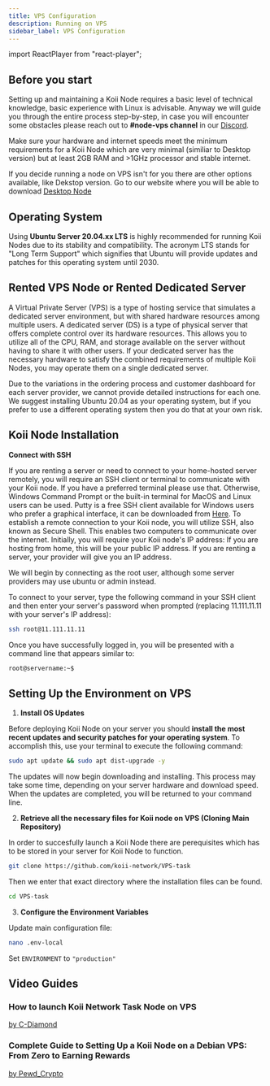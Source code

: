 ```yaml
---
title: VPS Configuration
description: Running on VPS
sidebar_label: VPS Configuration
---
```


import ReactPlayer from "react-player";


## Before you start
Setting up and maintaining a Koii Node requires a basic level of technical knowledge, basic experience with Linux is advisable. Anyway we will guide you through the entire process step-by-step, in case you will encounter some obstacles please reach out to **#node-vps channel** in our [Discord](https://discord.gg/koii-network).

Make sure your hardware and internet speeds meet the minimum requirements for a Koii Node which are very minimal (similiar to Desktop version) but at least 2GB RAM and >1GHz processor and stable internet.

If you decide running a node on VPS isn't for you there are other options available, like Dekstop version. Go to our website where you will be able to download [Desktop Node](https://www.koii.network/node)

## Operating System
Using **Ubuntu Server 20.04.xx LTS** is highly recommended for running Koii Nodes due to its stability and compatibility. The acronym LTS stands for "Long Term Support" which signifies that Ubuntu will provide updates and patches for this operating system until 2030.


## Rented VPS Node or Rented Dedicated Server
A Virtual Private Server (VPS) is a type of hosting service that simulates a dedicated server environment, but with shared hardware resources among multiple users. A dedicated server (DS) is a type of physical server that offers complete control over its hardware resources. This allows you to utilize all of the CPU, RAM, and storage available on the server without having to share it with other users. If your dedicated server has the necessary hardware to satisfy the combined requirements of multiple Koii Nodes, you may operate them on a single dedicated server.

Due to the variations in the ordering process and customer dashboard for each server provider, we cannot provide detailed instructions for each one. We suggest installing Ubuntu 20.04 as your operating system, but if you prefer to use a different operating system then you do that at your own risk.



## Koii Node Installation   
**Connect with SSH**

If you are renting a server or need to connect to your home-hosted server remotely, you will require an SSH client or terminal to communicate with your Koii node. If you have a preferred terminal please use that. Otherwise, Windows Command Prompt or the built-in terminal for MacOS and Linux users can be used. Putty is a free SSH client available for Windows users who prefer a graphical interface, it can be downloaded from [Here](https://www.putty.org/). To establish a remote connection to your Koii node, you will utilize SSH, also known as Secure Shell. This enables two computers to communicate over the internet. Initially, you will require your Koii node's IP address: If you are hosting from home, this will be your public IP address. If you are renting a server, your provider will give you an IP address.

We will begin by connecting as the root user, although some server providers may use ubuntu or admin instead.

To connect to your server, type the following command in your SSH client and then enter your server's password when prompted (replacing 11.111.11.11 with your server's IP address):

```bash
ssh root@11.111.11.11
```
Once you have successfully logged in, you will be presented with a command line that appears similar to:

```bash
root@servername:~$ 
```

## Setting Up the Environment on VPS

1. **Install OS Updates**

Before deploying Koii Node on your server you should **install the most recent updates and security patches for your operating system**. To accomplish this, use your terminal to execute the following command:

```bash
sudo apt update && sudo apt dist-upgrade -y
```

The updates will now begin downloading and installing. This process may take some time, depending on your server hardware and download speed. When the updates are completed, you will be returned to your command line.

2. **Retrieve all the necessary files for Koii node on VPS (Cloning Main Repository)**

In order to succesfully launch a Koii Node there are perequisites which has to be stored in your server for Koii Node to function.

```bash
git clone https://github.com/koii-network/VPS-task
```

Then we enter that exact directory where the installation files can be found.

```bash
cd VPS-task
```

3. **Configure the Environment Variables**

Update main configuration file:

```bash
nano .env-local
```

Set `ENVIRONMENT` to `"production"`




<!-- 1. **Clone the Task-Template Repository**:
   ```bash
   git clone https://github.com/koii-network/VPS-task
   cd VPS-task
   ```

2. **Configure Environment Variables**:
   - Update the `.env.local` file.
     - Set the `ENVIRONMENT` field to `"production"`.
   - Update the `TASKS` field with the task IDs you want to run, separated by commas.
   - Update the `TASK_STAKES` field with the stake amounts corresponding to each task in `TASKS`, separated by commas.
   - Set `INITIAL_STAKING_WALLET_BALANCE` to the amount of KOII you want in the staking wallet. This should be greater than the sum of all `TASK_STAKES` plus a buffer of at least 1 KOII for rent.
   - Add any specific task variables required for the tasks at the end of the file.
   
   :::info Example
   After you enter a task Id needs your information, you can add them as environment variables,
   please add them under the SCRAPING_URL=""
   for example: TWITTER_USERNAME=""
   :::
   ---

   :::tip Multi-task example
      ```bash
   TASKS="AXcd6MctmDUQo3XDeBNa4NBAi4tfBYDpt4Adxyai3Do3, AXcd6MctmDUQo3XDeBNa4NBAi4tfBYDpt4Adxyai3Do3"
   TASK_STAKES= 5, 2
   ```
   :::

3. **Ensure Koii CLI is Installed**:
   The task node will use the wallet pointed to in the Koii configuration.  [Click here for the installation steps](https://docs.koii.network/develop/command-line-tool/koii-cli/install-cli).

---

### Set up New Koii Pubkey

   ```bash
   koii balance
   ```
It will shows "Error: Dynamic program error: No default signer found, run "koii-keygen new -o /your/path/of/id.json" to create a new one"
**this path will automaticly generated**.

   ```bash
   koii-keygen new -o /your/path/of/id.json
   ```

- After that the system will generated a new account for you, associate with your account address.

- To improve security, system want you set up BIP39 Passphrase, you can leave it for empty.

- Then you will have your new pubkey, **transfer some tokens to this account using [Finnie Wallet](https://chromewebstore.google.com/detail/finnie/cjmkndjhnagcfbpiemnkdpomccnjblmj)**.

---

### Run Docker Compose:

- First, [Install](https://docs.docker.com/get-docker/) the **Docker** to your computer.

- Then, use this code to run the task node in Docker

   ```bash
   docker-compose up
   ```
   This command creates a staking wallet, stakes on the tasks, and then runs the tasks.

- Now your Node is running in Docker

---

### Managing Stakes

- Use this code to load your wallet to docker

   ```bash
   docker run -v /your/path/of/wallet:/wallet your-image-name
   ```

:::tip
you can find you wallet path in `.env.local`, and looking for `WALLET_LOCATION`
:::

- In this case, the image name is `public.ecr.aws/koii-network/task_node`, you can always find your image name by using:

 ```bash
   docker images ls
   ```

- Use this code to Unstake, Claim rewards in your node task:

   ```bash
    exec task node npx @ koii/create-task-cli@latest
   ```
**The option will looks like:**

 Wallet path:`/your/path/of/wallet/id.json?`  
  Select operation    
   - Create a new task  
   - update existing task  
   - Activate/Deactivate task  
   - Claim reward  
   - Fund task with more KOII  
   - Withdraw staked funds from task  
   - upload assets to IPFS(metadata/local vars) -->
## Video Guides
### How to launch Koii Network Task Node on VPS
[by C-Diamond](https://www.youtube.com/@c-diamond/videos)
<ReactPlayer width="100%" alt="youtube video embed by C-Diamond" controls url="https://youtu.be/fkcl98CYXWU?si=GGBxxkCY9RBVo1X4" />

### Complete Guide to Setting Up a Koii Node on a Debian VPS: From Zero to Earning Rewards
[by Pewd_Crypto](https://www.youtube.com/@pewdcrypto3985/videos)
<ReactPlayer width="100%" alt="youtube video embed by Pewd_Crypto" controls url="https://youtu.be/h9LkcSo29IA?si=rWZYygrQd0UZMUIJ" />